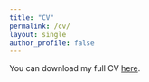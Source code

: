 ```yaml
---
title: "CV"
permalink: /cv/
layout: single
author_profile: false
---
```


You can download my full CV [here](../assets/Saion_Postdoc_CV.pdf).
